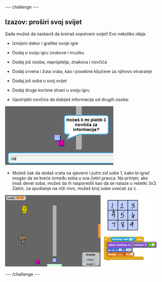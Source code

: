 --- challenge ---

## Izazov: proširi svoj svijet

Sada možeš da nastaviš da kreiraš sopstveni svijet! Evo nekoliko ideja:

+ Izmijeni dekor i grafike svoje igre
+ Dodaj u svoju igru zvukove i muziku
+ Dodaj još osoba, neprijatelja, znakova i novčića
+ Dodaj crvena i žuta vrata, kao i posebne ključeve za njihovo otvaranje
+ Dodaj još soba u svoj svijet
+ Dodaj druge korisne stvari u svoju igru

+ Upotrijebi novčiće da dobiješ informacije od drugih osoba:

![screenshot](images/world-bribe.png)

+ Možeš čak da dodaš vrata na sjeverni i južni zid sobe 1, kako bi igrač mogao da se kreće između soba u sva četiri pravca. Na primjer, ako imaš devet soba, možeš da ih rasporediš kao da se nalaze u rešetki 3x3. Zatim, za spuštanje na niži nivo, možeš broj sobe uvećati za `3`.

![screenshot](images/world-north-south.png)

--- /challenge ---